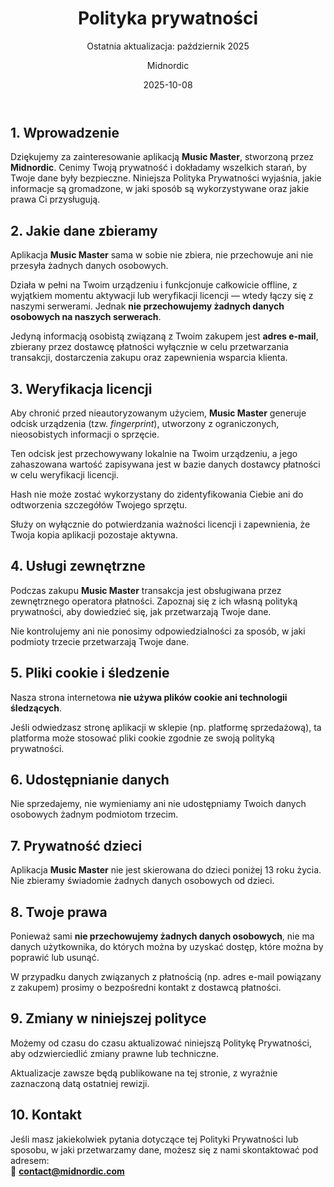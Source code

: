 ﻿---
title: "Polityka prywatności"
subtitle: "Ostatnia aktualizacja: październik 2025"
date: 2025-10-08
author: "Midnordic"
layout: document
---

## 1. Wprowadzenie

Dziękujemy za zainteresowanie aplikacją **Music Master**, stworzoną przez **Midnordic**. Cenimy Twoją prywatność i dokładamy wszelkich starań, by Twoje dane były bezpieczne. Niniejsza Polityka Prywatności wyjaśnia, jakie informacje są gromadzone, w jaki sposób są wykorzystywane oraz jakie prawa Ci przysługują.

## 2. Jakie dane zbieramy

Aplikacja **Music Master** sama w sobie nie zbiera, nie przechowuje ani nie przesyła żadnych danych osobowych.  

Działa w pełni na Twoim urządzeniu i funkcjonuje całkowicie offline, z wyjątkiem momentu aktywacji lub weryfikacji licencji — wtedy łączy się z naszymi serwerami. Jednak **nie przechowujemy żadnych danych osobowych na naszych serwerach**.

Jedyną informacją osobistą związaną z Twoim zakupem jest **adres e-mail**, zbierany przez dostawcę płatności wyłącznie w celu przetwarzania transakcji, dostarczenia zakupu oraz zapewnienia wsparcia klienta.

## 3. Weryfikacja licencji

Aby chronić przed nieautoryzowanym użyciem, **Music Master** generuje odcisk urządzenia (tzw. *fingerprint*), utworzony z ograniczonych, nieosobistych informacji o sprzęcie.

Ten odcisk jest przechowywany lokalnie na Twoim urządzeniu, a jego zahaszowana wartość zapisywana jest w bazie danych dostawcy płatności w celu weryfikacji licencji.  

Hash nie może zostać wykorzystany do zidentyfikowania Ciebie ani do odtworzenia szczegółów Twojego sprzętu.

Służy on wyłącznie do potwierdzania ważności licencji i zapewnienia, że Twoja kopia aplikacji pozostaje aktywna.

## 4. Usługi zewnętrzne

Podczas zakupu **Music Master** transakcja jest obsługiwana przez zewnętrznego operatora płatności. Zapoznaj się z ich własną polityką prywatności, aby dowiedzieć się, jak przetwarzają Twoje dane.

Nie kontrolujemy ani nie ponosimy odpowiedzialności za sposób, w jaki podmioty trzecie przetwarzają Twoje dane.

## 5. Pliki cookie i śledzenie

Nasza strona internetowa **nie używa plików cookie ani technologii śledzących**.  

Jeśli odwiedzasz stronę aplikacji w sklepie (np. platformę sprzedażową), ta platforma może stosować pliki cookie zgodnie ze swoją polityką prywatności.

## 6. Udostępnianie danych

Nie sprzedajemy, nie wymieniamy ani nie udostępniamy Twoich danych osobowych żadnym podmiotom trzecim.

## 7. Prywatność dzieci

Aplikacja **Music Master** nie jest skierowana do dzieci poniżej 13 roku życia.  
Nie zbieramy świadomie żadnych danych osobowych od dzieci.

## 8. Twoje prawa

Ponieważ sami **nie przechowujemy żadnych danych osobowych**, nie ma danych użytkownika, do których można by uzyskać dostęp, które można by poprawić lub usunąć.  

W przypadku danych związanych z płatnością (np. adres e-mail powiązany z zakupem) prosimy o bezpośredni kontakt z dostawcą płatności.

## 9. Zmiany w niniejszej polityce

Możemy od czasu do czasu aktualizować niniejszą Politykę Prywatności, aby odzwierciedlić zmiany prawne lub techniczne.  

Aktualizacje zawsze będą publikowane na tej stronie, z wyraźnie zaznaczoną datą ostatniej rewizji.

## 10. Kontakt

Jeśli masz jakiekolwiek pytania dotyczące tej Polityki Prywatności lub sposobu, w jaki przetwarzamy dane, możesz się z nami skontaktować pod adresem:  
📧 **contact@midnordic.com**
